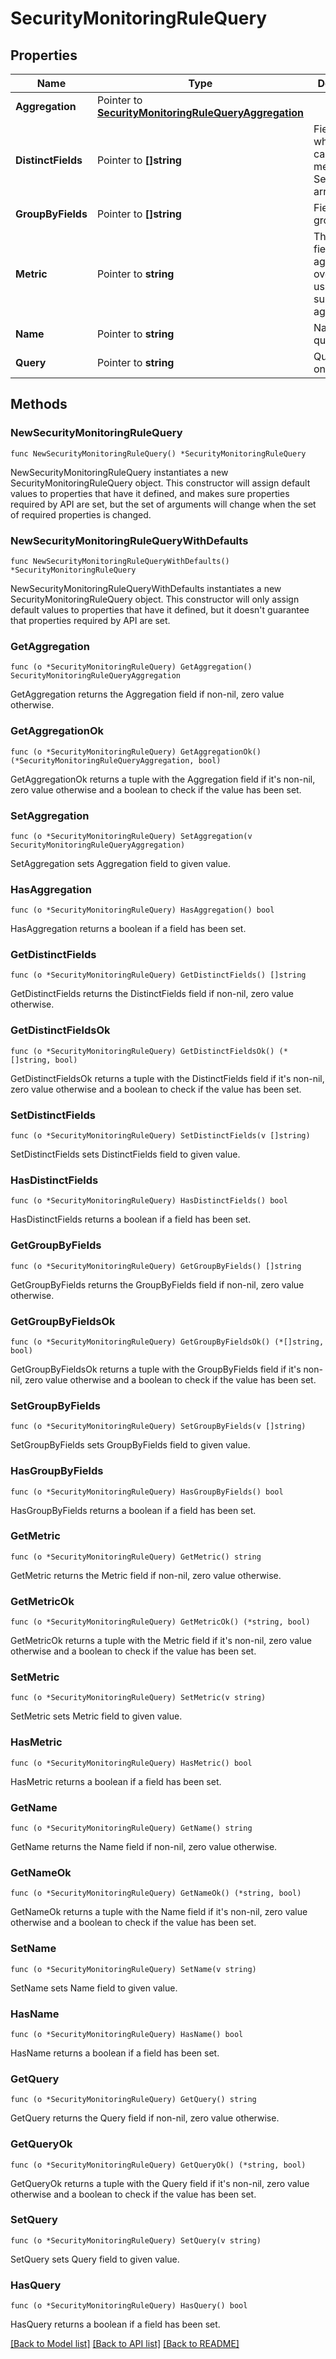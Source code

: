 # SecurityMonitoringRuleQuery

## Properties

| Name               | Type                                                                                               | Description                                                                | Notes      |
| ------------------ | -------------------------------------------------------------------------------------------------- | -------------------------------------------------------------------------- | ---------- |
| **Aggregation**    | Pointer to [**SecurityMonitoringRuleQueryAggregation**](SecurityMonitoringRuleQueryAggregation.md) |                                                                            | [optional] |
| **DistinctFields** | Pointer to **[]string**                                                                            | Field for which the cardinality is measured. Sent as an array.             | [optional] |
| **GroupByFields**  | Pointer to **[]string**                                                                            | Fields to group by.                                                        | [optional] |
| **Metric**         | Pointer to **string**                                                                              | The target field to aggregate over when using the sum or max aggregations. | [optional] |
| **Name**           | Pointer to **string**                                                                              | Name of the query.                                                         | [optional] |
| **Query**          | Pointer to **string**                                                                              | Query to run on logs.                                                      | [optional] |

## Methods

### NewSecurityMonitoringRuleQuery

`func NewSecurityMonitoringRuleQuery() *SecurityMonitoringRuleQuery`

NewSecurityMonitoringRuleQuery instantiates a new SecurityMonitoringRuleQuery object.
This constructor will assign default values to properties that have it defined,
and makes sure properties required by API are set, but the set of arguments
will change when the set of required properties is changed.

### NewSecurityMonitoringRuleQueryWithDefaults

`func NewSecurityMonitoringRuleQueryWithDefaults() *SecurityMonitoringRuleQuery`

NewSecurityMonitoringRuleQueryWithDefaults instantiates a new SecurityMonitoringRuleQuery object.
This constructor will only assign default values to properties that have it defined,
but it doesn't guarantee that properties required by API are set.

### GetAggregation

`func (o *SecurityMonitoringRuleQuery) GetAggregation() SecurityMonitoringRuleQueryAggregation`

GetAggregation returns the Aggregation field if non-nil, zero value otherwise.

### GetAggregationOk

`func (o *SecurityMonitoringRuleQuery) GetAggregationOk() (*SecurityMonitoringRuleQueryAggregation, bool)`

GetAggregationOk returns a tuple with the Aggregation field if it's non-nil, zero value otherwise
and a boolean to check if the value has been set.

### SetAggregation

`func (o *SecurityMonitoringRuleQuery) SetAggregation(v SecurityMonitoringRuleQueryAggregation)`

SetAggregation sets Aggregation field to given value.

### HasAggregation

`func (o *SecurityMonitoringRuleQuery) HasAggregation() bool`

HasAggregation returns a boolean if a field has been set.

### GetDistinctFields

`func (o *SecurityMonitoringRuleQuery) GetDistinctFields() []string`

GetDistinctFields returns the DistinctFields field if non-nil, zero value otherwise.

### GetDistinctFieldsOk

`func (o *SecurityMonitoringRuleQuery) GetDistinctFieldsOk() (*[]string, bool)`

GetDistinctFieldsOk returns a tuple with the DistinctFields field if it's non-nil, zero value otherwise
and a boolean to check if the value has been set.

### SetDistinctFields

`func (o *SecurityMonitoringRuleQuery) SetDistinctFields(v []string)`

SetDistinctFields sets DistinctFields field to given value.

### HasDistinctFields

`func (o *SecurityMonitoringRuleQuery) HasDistinctFields() bool`

HasDistinctFields returns a boolean if a field has been set.

### GetGroupByFields

`func (o *SecurityMonitoringRuleQuery) GetGroupByFields() []string`

GetGroupByFields returns the GroupByFields field if non-nil, zero value otherwise.

### GetGroupByFieldsOk

`func (o *SecurityMonitoringRuleQuery) GetGroupByFieldsOk() (*[]string, bool)`

GetGroupByFieldsOk returns a tuple with the GroupByFields field if it's non-nil, zero value otherwise
and a boolean to check if the value has been set.

### SetGroupByFields

`func (o *SecurityMonitoringRuleQuery) SetGroupByFields(v []string)`

SetGroupByFields sets GroupByFields field to given value.

### HasGroupByFields

`func (o *SecurityMonitoringRuleQuery) HasGroupByFields() bool`

HasGroupByFields returns a boolean if a field has been set.

### GetMetric

`func (o *SecurityMonitoringRuleQuery) GetMetric() string`

GetMetric returns the Metric field if non-nil, zero value otherwise.

### GetMetricOk

`func (o *SecurityMonitoringRuleQuery) GetMetricOk() (*string, bool)`

GetMetricOk returns a tuple with the Metric field if it's non-nil, zero value otherwise
and a boolean to check if the value has been set.

### SetMetric

`func (o *SecurityMonitoringRuleQuery) SetMetric(v string)`

SetMetric sets Metric field to given value.

### HasMetric

`func (o *SecurityMonitoringRuleQuery) HasMetric() bool`

HasMetric returns a boolean if a field has been set.

### GetName

`func (o *SecurityMonitoringRuleQuery) GetName() string`

GetName returns the Name field if non-nil, zero value otherwise.

### GetNameOk

`func (o *SecurityMonitoringRuleQuery) GetNameOk() (*string, bool)`

GetNameOk returns a tuple with the Name field if it's non-nil, zero value otherwise
and a boolean to check if the value has been set.

### SetName

`func (o *SecurityMonitoringRuleQuery) SetName(v string)`

SetName sets Name field to given value.

### HasName

`func (o *SecurityMonitoringRuleQuery) HasName() bool`

HasName returns a boolean if a field has been set.

### GetQuery

`func (o *SecurityMonitoringRuleQuery) GetQuery() string`

GetQuery returns the Query field if non-nil, zero value otherwise.

### GetQueryOk

`func (o *SecurityMonitoringRuleQuery) GetQueryOk() (*string, bool)`

GetQueryOk returns a tuple with the Query field if it's non-nil, zero value otherwise
and a boolean to check if the value has been set.

### SetQuery

`func (o *SecurityMonitoringRuleQuery) SetQuery(v string)`

SetQuery sets Query field to given value.

### HasQuery

`func (o *SecurityMonitoringRuleQuery) HasQuery() bool`

HasQuery returns a boolean if a field has been set.

[[Back to Model list]](../README.md#documentation-for-models) [[Back to API list]](../README.md#documentation-for-api-endpoints) [[Back to README]](../README.md)
